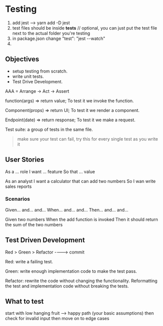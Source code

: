# Testing
1. add jest --> yarn add -D jest
2. test files should be inside __tests__ // optional, you can just put the test file next to the actual folder you're testing
3. in package.json change "test": "jest --watch"
4. 



## Objectives

- setup testing from scratch.
- write unit tests.
- Test Drive Development.

AAA = Arrange -> Act -> Assert

function(args) => return value; To test it we invoke the function.

Component(props) =>  return UI; To test it we render a component.

Endpoint(date) => return response; To test it we make a request.

Test suite: a group of tests in the same file.

> make sure your test can fail, try this for every single test as you write it

## User Stories

As a ... role
I want ... feature
So that ... value

As an analyst
I want a calculator that can add two numbers
So I wan write sales reports

### Scenarios

Given...
    and...
    and...
When...
    and...
    and...
Then...
    and...
    and...

Given two numbers
When the add function is invoked
Then it should return the sum of the two numbers

## Test Driven Development

Red > Green > Refactor ----> commit

Red: write a failing test.

Green: write enough implementation code to make the test pass.

Refactor: rewrite the code without changing the functionality. Reformatting the test and implementation code without breaking the tests.

## What to test
start with low hanging fruit --> happy path (your basic assumptions)
then check for invalid input
then move on to edge cases


